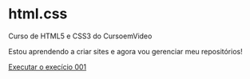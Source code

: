 # html.css
 Curso de HTML5 e CSS3 do CursoemVideo

Estou aprendendo a criar sites e agora vou gerenciar meu repositórios!

<a href="https://brunoaeberhardt.github.io/html.css/exercícios/ex001-básico/index.html">Executar o execício 001</a>